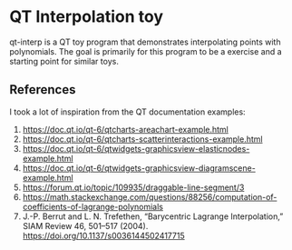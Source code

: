 # QT Interpolation toy
qt-interp is a QT toy program that demonstrates interpolating points with
polynomials. The goal is primarily for this program to be a exercise and a
starting point for similar toys.

## References
I took a lot of inspiration from the QT documentation examples:
1. https://doc.qt.io/qt-6/qtcharts-areachart-example.html
2. https://doc.qt.io/qt-6/qtcharts-scatterinteractions-example.html
3. https://doc.qt.io/qt-6/qtwidgets-graphicsview-elasticnodes-example.html
4. https://doc.qt.io/qt-6/qtwidgets-graphicsview-diagramscene-example.html
5. https://forum.qt.io/topic/109935/draggable-line-segment/3
6. https://math.stackexchange.com/questions/88256/computation-of-coefficients-of-lagrange-polynomials
7. J.-P. Berrut and L. N. Trefethen, “Barycentric Lagrange Interpolation,” SIAM
   Review 46, 501–517 (2004). https://doi.org/10.1137/s0036144502417715
  

